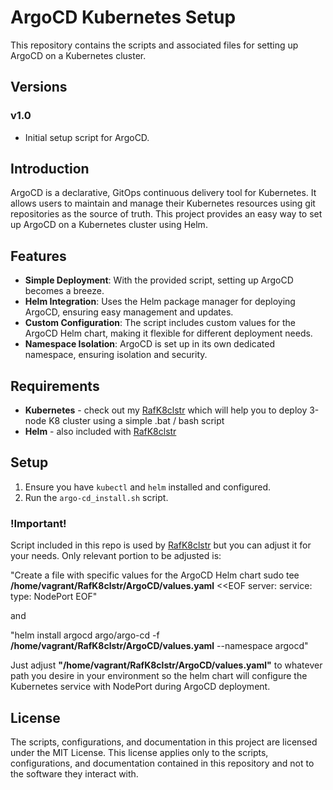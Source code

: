 # ArgoCD Kubernetes Setup

This repository contains the scripts and associated files for setting up ArgoCD on a Kubernetes cluster.

## Versions
### v1.0
- Initial setup script for ArgoCD.

## Introduction

ArgoCD is a declarative, GitOps continuous delivery tool for Kubernetes. It allows users to maintain and manage their Kubernetes resources using git repositories as the source of truth. This project provides an easy way to set up ArgoCD on a Kubernetes cluster using Helm.

## Features

- **Simple Deployment**: With the provided script, setting up ArgoCD becomes a breeze.
- **Helm Integration**: Uses the Helm package manager for deploying ArgoCD, ensuring easy management and updates.
- **Custom Configuration**: The script includes custom values for the ArgoCD Helm chart, making it flexible for different deployment needs.
- **Namespace Isolation**: ArgoCD is set up in its own dedicated namespace, ensuring isolation and security.

## Requirements
- **Kubernetes** - check out my [RafK8clstr](https://github.com/kozraf/RafK8clstr) which will help you to deploy 3-node K8 cluster using a simple .bat / bash script 
- **Helm** - also included with [RafK8clstr](https://github.com/kozraf/RafK8clstr)

## Setup

1. Ensure you have `kubectl` and `helm` installed and configured.
2. Run the `argo-cd_install.sh` script.

### !Important!

Script included in this repo is used by [RafK8clstr](https://github.com/kozraf/RafK8clstr) but you can adjust it for your needs. Only relevant portion to be adjusted is:

"Create a file with specific values for the ArgoCD Helm chart
sudo tee **/home/vagrant/RafK8clstr/ArgoCD/values.yaml** <<EOF
server:
  service:
    type: NodePort
EOF"

and

"helm install argocd argo/argo-cd -f **/home/vagrant/RafK8clstr/ArgoCD/values.yaml** --namespace argocd"

Just adjust **"/home/vagrant/RafK8clstr/ArgoCD/values.yaml"** to whatever path you desire in your environment so the helm chart will configure the Kubernetes service with NodePort during ArgoCD deployment.

## License

The scripts, configurations, and documentation in this project are licensed under the MIT License. This license applies only to the scripts, configurations, and documentation contained in this repository and not to the software they interact with. 
